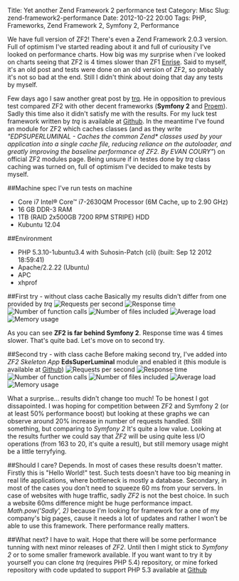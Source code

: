 Title: Yet another Zend Framework 2 performance test
Category: Misc
Slug: zend-framework2-performance
Date: 2012-10-22 20:00
Tags: PHP, Frameworks, Zend Framework 2, Symfony 2, Performance

We have full version of ZF2! There's even a Zend Framework 2.0.3 version. Full of optimism I've started reading about it and
full of curiousity I've looked on performance charts. How big was my surprise when i've looked on charts seeing that ZF2 is 4 times slower
than ZF1 [Enrise](http://www.enrise.com/2012/02/zend-framework-2-performance/). Said to myself, it's an old post and tests were done on an old
version of ZF2, so probably it's not so bad at the end. Still I didn't think about doing that day any tests by myself.

Few days ago I saw another great post by [trq](http://www.enrise.com/2012/02/zend-framework-2-performance/). He in opposition to previous test compared ZF2 with other
decent frameworks (**Symfony 2** and [Proem](http://proemframework.org)). Sadly this time also it didn't satisfy me with the results. For my luck test framework written by *trq* is
available at [Github](https://github.com/trq/phpBenches). In the meantime I've found an module for ZF2 which caches classes (and as they write *"EDPSUPERLUMINAL - Caches the common Zend\* classes used by your application into a single cache file, reducing reliance on the autoloader, and greatly improving the baseline performance of ZF2. By EVAN COURY"*) on official ZF2 modules page. Being unsure if in testes done by *trq* class caching was turned on, full of optimism I've decided to make tests by myself.

##Machine spec
I've run tests on machine

* Core i7 Intel® Core™ i7-2630QM Processor (6M Cache, up to 2.90 GHz)
* 16 GB DDR-3 RAM
* 1TB (RAID 2x500GB 7200 RPM STRIPE) HDD
* Kubuntu 12.04

##Environment
* PHP 5.3.10-1ubuntu3.4 with Suhosin-Patch (cli) (built: Sep 12 2012 18:59:41)
* Apache/2.2.22 (Ubuntu)
* APC
* xhprof

##First try - without class cache
Basically my results didn't differ from one provided by *trq*
![Requests per second](/images/2012/10/no_cache_zf2/request-per-second.png "Requests per sec")
![Response time](/images/2012/10/no_cache_zf2/response-time.png "Requests per sec")
![Number of function calls](/images/2012/10/no_cache_zf2/number-of-function-calls.png "Number of function calls")
![Number of files included](/images/2012/10/no_cache_zf2/number-of-files.png "Number of files included")
![Average load](/images/2012/10/no_cache_zf2/loadavg.png "Average load")
![Memory usage](/images/2012/10/no_cache_zf2/memory-usage.png "Memory usage")

As you can see **ZF2 is far behind Symfony 2**. Response time was 4 times slower. That's quite bad. Let's move on to second try.

##Second try - with class cache
Before making second try, I've added into *ZF2 Skeleton App* **EdsSuperLuminal** module and enabled it (this module is available at [Github](https://github.com/EvanDotPro/EdpSuperluminal))
![Requests per second](/images/2012/10/with_cache_zf2/request-per-second.png "Requests per sec")
![Response time](/images/2012/10/with_cache_zf2/response-time.png "Requests per sec")
![Number of function calls](/images/2012/10/with_cache_zf2/number-of-function-calls.png "Number of function calls")
![Number of files included](/images/2012/10/with_cache_zf2/number-of-files.png "Number of files included")
![Average load](/images/2012/10/with_cache_zf2/loadavg.png "Average load")
![Memory usage](/images/2012/10/with_cache_zf2/memory-usage.png "Memory usage")

What a surprise... results didn't change too much!
To be honest I got dissapointed. I was hoping for competition between ZF2 and Symfony 2 (or at least 50% performance boost) but looking at these graphs we
can observe around 20% increase in number of requests handled. Still something, but comparing to *Symfony 2* It's quite a low value. Looking at the results further
we could say that *ZF2* will be using quite less I/O operations (from 163 to 20, it's quite a result), but still memory usage might be a little terryfying.

##Should I care?
Depends. In  most of cases these results doesn't matter. Firstly this is "Hello World!" test. Such tests doesn't have too big meaning in real life applications,
where bottleneck is mostly a database. Secondary, in most of the cases you don't need to squeeze 60 ms from your servers. In case of websites with huge traffic, sadly
*ZF2* is not the best choice. In such a website 60ms difference might be huge performance impact. *Math.pow('Sadly', 2)*  because I'm looking for framework
for a one of my company's big pages, cause it needs a lot of updates and rather I won't be able to use this framework. There performance really matters.

##What next?
I have to wait. Hope that there will be some performance tunning with next minor releases of *ZF2*. Until then I might stick to *Symfony 2* or to some smaller framework available.
If you want want to try it by yourself you can clone *trq* (requires PHP 5.4) repository, or mine forked repository with code updated to support PHP 5.3  available at [Github](https://github.com/piteer1/phpBenches)